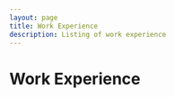 ```yaml
---
layout: page
title: Work Experience
description: Listing of work experience
---
```


# Work Experience